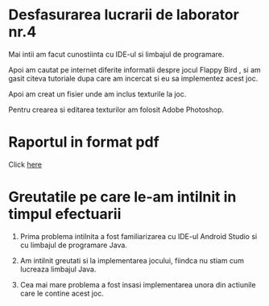 # Desfasurarea lucrarii de laborator nr.4

Mai intii am facut cunostiinta cu IDE-ul si limbajul de programare.

Apoi am cautat pe internet diferite informatii despre jocul Flappy Bird , si am gasit citeva tutoriale dupa care am incercat si eu sa implementez acest joc.

Apoi am creat un fisier unde am inclus texturile la joc.

Pentru crearea si editarea texturilor am folosit Adobe Photoshop.


# Raportul in format pdf

Click [here](https://github.com/PopusoiVictor/MIDPS/blob/master/Laborator%203/Lab%20template.pdf)

# Greutatile pe care le-am intilnit in timpul efectuarii 

1) Prima problema intilnita a fost familiarizarea cu IDE-ul Android Studio si cu limbajul de programare Java.

2) Am intilnit greutati si la implementarea jocului, fiindca nu stiam cum lucreaza limbajul Java.

3) Cea mai mare problema a fost insasi implementarea unora din actiunile care le contine acest joc.